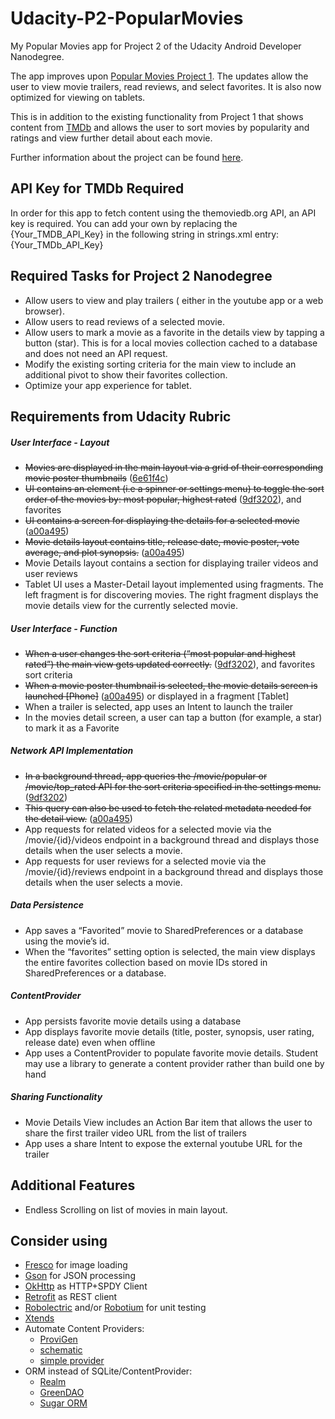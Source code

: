# Udacity-P2-PopularMovies
My Popular Movies app for Project 2 of the Udacity Android Developer Nanodegree.

The app improves upon [Popular Movies Project 1](https://github.com/SethsApps/Udacity-P1-PopularMovies).  The updates allow the user to view movie trailers, read reviews, and select favorites.  It is also now optimized for viewing on tablets.

This is in addition to the existing functionality from Project 1 that shows content from [TMDb](https://www.themoviedb.org) and allows the user to sort movies by popularity and ratings and view further detail about each movie.

Further information about the project can be found [here](https://docs.google.com/document/d/1ZlN1fUsCSKuInLECcJkslIqvpKlP7jWL2TP9m6UiA6I/pub?embedded=true#h.7sxo8jefdfll).

## API Key for TMDb Required

In order for this app to fetch content using the themoviedb.org API, an API key is required.  You can add your own by replacing the {Your_TMDB_API_Key} in the following string in strings.xml entry:
<string name="api_key_tmdb">{Your_TMDb_API_Key}</string>

## Required Tasks for Project 2 Nanodegree

- Allow users to view and play trailers ( either in the youtube app or a web browser).
- Allow users to read reviews of a selected movie.
- Allow users to mark a movie as a favorite in the details view by tapping a button (star). This is for a local movies collection cached to a database and does not need an API request.
- Modify the existing sorting criteria for the main view to include an additional pivot to show their favorites collection.
- Optimize your app experience for tablet.

## Requirements from Udacity Rubric

##### User Interface - Layout
- ~~Movies are displayed in the main layout via a grid of their corresponding movie poster thumbnails~~ ([6e61f4c](https://git.io/vw8fy))
- ~~UI contains an element (i.e a spinner or settings menu) to toggle the sort order of the movies by: most popular, highest rated~~ ([9df3202](https://git.io/vwBz5)), and favorites
- ~~UI contains a screen for displaying the details for a selected movie~~ ([a00a495](https://git.io/vwoww))
- ~~Movie details layout contains title, release date, movie poster, vote average, and plot synopsis.~~ ([a00a495](https://git.io/vwoww))
- Movie Details layout contains a section for displaying trailer videos and user reviews
- Tablet UI uses a Master-Detail layout implemented using fragments. The left fragment is for discovering movies. The right fragment displays the movie details view for the currently selected movie.

##### User Interface - Function
- ~~When a user changes the sort criteria (“most popular and highest rated”) the main view gets updated correctly.~~ ([9df3202](https://git.io/vwBz5)), and favorites sort criteria
- ~~When a movie poster thumbnail is selected, the movie details screen is launched [Phone]~~ ([a00a495](https://git.io/vwoww)) or displayed in a fragment [Tablet]
- When a trailer is selected, app uses an Intent to launch the trailer
- In the movies detail screen, a user can tap a button (for example, a star) to mark it as a Favorite

##### Network API Implementation 
- ~~In a background thread, app queries the /movie/popular or /movie/top_rated API for the sort criteria specified in the settings menu.~~ ([9df3202](https://git.io/vwBz5))
- ~~This query can also be used to fetch the related metadata needed for the detail view.~~ ([a00a495](https://git.io/vwoww))
- App requests for related videos for a selected movie via the /movie/{id}/videos endpoint in a background thread and displays those details when the user selects a movie.
- App requests for user reviews for a selected movie via the /movie/{id}/reviews endpoint in a background thread and displays those details when the user selects a movie.

##### Data Persistence 
- App saves a “Favorited” movie to SharedPreferences or a database using the movie’s id.
- When the “favorites” setting option is selected, the main view displays the entire favorites collection based on movie IDs stored in SharedPreferences or a database.

##### ContentProvider
- App persists favorite movie details using a database
- App displays favorite movie details (title, poster, synopsis, user rating, release date) even when offline
- App uses a ContentProvider to populate favorite movie details.  Student may use a library to generate a content provider rather than build one by hand

##### Sharing Functionality
- Movie Details View includes an Action Bar item that allows the user to share the first trailer video URL from the list of trailers
- App uses a share Intent to expose the external youtube URL for the trailer

## Additional Features

- Endless Scrolling on list of movies in main layout.

## Consider using
  - [Fresco](http://frescolib.org/) for image loading
  - [Gson](https://github.com/google/gson) for JSON processing
  - [OkHttp](http://square.github.io/okhttp/) as HTTP+SPDY Client
  - [Retrofit](http://square.github.io/retrofit/) as REST client
  - [Robolectric](https://github.com/robolectric/robolectric) and/or [Robotium](https://code.google.com/p/robotium/) for unit testing
  - [Xtends](http://futurice.com/blog/android-development-has-its-own-swift)
  - Automate Content Providers:
    - [ProviGen](https://github.com/TimotheeJeannin/ProviGen)
    - [schematic](https://github.com/SimonVT/schematic)
    - [simple provider](https://github.com/Triple-T/simpleprovider)
  - ORM instead of SQLite/ContentProvider:
    - [Realm](https://realm.io/docs/java)
    - [GreenDAO](http://greendao-orm.com/)
    - [Sugar ORM](http://satyan.github.io/sugar/index.html)
